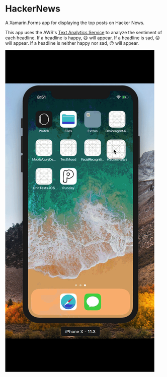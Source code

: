 # HackerNews

A Xamarin.Forms app for displaying the top posts on Hacker News.

This app uses the AWS's [Text Analytics Service](https://aws.amazon.com/comprehend/resources/) to analyze the sentiment of each headline. If a headline is happy, 😃 will appear. If a headline is sad, ☹️ will appear. If a headline is neither happy nor sad, 😐 will appear.

![](https://github.com/brminnick/Videos/blob/master/HackerNews/HackerNewsSentiment.gif)
